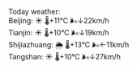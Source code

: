 Today weather:  
Beijing: ☀️   🌡️+11°C 🌬️↓22km/h  
Tianjin: ☀️   🌡️+10°C 🌬️↓19km/h  
Shijiazhuang: 🌦   🌡️+13°C 🌬️←11km/h  
Tangshan: ☀️   🌡️+10°C 🌬️↓27km/h  
